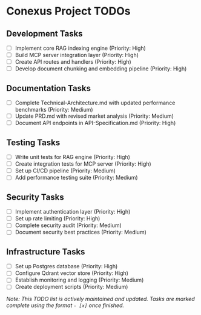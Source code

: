 # Conexus Project TODOs

## Development Tasks
- [ ] Implement core RAG indexing engine (Priority: High)
- [ ] Build MCP server integration layer (Priority: High)
- [ ] Create API routes and handlers (Priority: High)
- [ ] Develop document chunking and embedding pipeline (Priority: High)

## Documentation Tasks
- [ ] Complete Technical-Architecture.md with updated performance benchmarks (Priority: Medium)
- [ ] Update PRD.md with revised market analysis (Priority: Medium)
- [ ] Document API endpoints in API-Specification.md (Priority: High)

## Testing Tasks
- [ ] Write unit tests for RAG engine (Priority: High)
- [ ] Create integration tests for MCP server (Priority: High)
- [ ] Set up CI/CD pipeline (Priority: Medium)
- [ ] Add performance testing suite (Priority: Medium)

## Security Tasks
- [ ] Implement authentication layer (Priority: High)
- [ ] Set up rate limiting (Priority: High)
- [ ] Complete security audit (Priority: Medium)
- [ ] Document security best practices (Priority: Medium)

## Infrastructure Tasks
- [ ] Set up Postgres database (Priority: High)
- [ ] Configure Qdrant vector store (Priority: High)
- [ ] Establish monitoring and logging (Priority: Medium)
- [ ] Create deployment scripts (Priority: Medium)

_Note: This TODO list is actively maintained and updated. Tasks are marked complete using the format `- [x]` once finished._